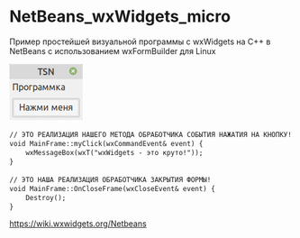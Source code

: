 # NetBeans_wxWidgets_micro
Пример простейшей визуальной программы с wxWidgets на C++ в NetBeans 
с использованием wxFormBuilder для Linux

![srcreenshot](screenshot.png)

```
// ЭТО РЕАЛИЗАЦИЯ НАШЕГО МЕТОДА ОБРАБОТЧИКА СОБЫТИЯ НАЖАТИЯ НА КНОПКУ!
void MainFrame::myClick(wxCommandEvent& event) {
    wxMessageBox(wxT("wxWidgets - это круто!"));
}

// ЭТО НАША РЕАЛИЗАЦИЯ ОБРАБОТЧИКА ЗАКРЫТИЯ ФОРМЫ!
void MainFrame::OnCloseFrame(wxCloseEvent& event) {
    Destroy();
}
```
https://wiki.wxwidgets.org/Netbeans
